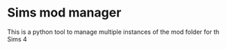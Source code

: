 # Sims mod manager
This is a python tool to manage multiple instances of the mod folder for th Sims 4
